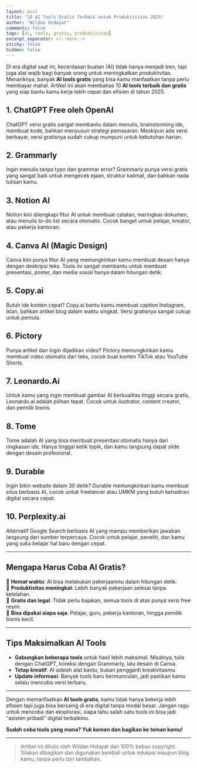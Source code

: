 ```yaml
---
layout: post  
title: "10 AI Tools Gratis Terbaik untuk Produktivitas 2025"  
author: "Wildan Hidayat"  
comments: false  
tags: [ai, tools, gratis, produktivitas]  
excerpt_separator: <!--more-->  
sticky: false  
hidden: false
---
```


Di era digital saat ini, kecerdasan buatan (AI) tidak hanya menjadi tren, tapi juga alat wajib bagi banyak orang untuk meningkatkan produktivitas. Menariknya, banyak **AI tools gratis** yang bisa kamu manfaatkan tanpa perlu membayar mahal. Artikel ini akan membahas 10 **AI tools terbaik dan gratis** yang siap bantu kamu kerja lebih cepat dan efisien di tahun 2025.

<!--more-->

## 1. **ChatGPT Free oleh OpenAI**  
ChatGPT versi gratis sangat membantu dalam menulis, brainstorming ide, membuat kode, bahkan menyusun strategi pemasaran. Meskipun ada versi berbayar, versi gratisnya sudah cukup mumpuni untuk kebutuhan harian.

## 2. **Grammarly**  
Ingin menulis tanpa typo dan grammar error? Grammarly punya versi gratis yang sangat baik untuk mengecek ejaan, struktur kalimat, dan bahkan nada tulisan kamu.

## 3. **Notion AI**  
Notion kini dilengkapi fitur AI untuk membuat catatan, meringkas dokumen, atau menulis to-do list secara otomatis. Cocok banget untuk pelajar, kreator, atau pekerja kantoran.

## 4. **Canva AI (Magic Design)**  
Canva kini punya fitur AI yang memungkinkan kamu membuat desain hanya dengan deskripsi teks. Tools ini sangat membantu untuk membuat presentasi, poster, dan media sosial hanya dalam hitungan detik.

## 5. **Copy.ai**  
Butuh ide konten cepat? Copy.ai bantu kamu membuat caption Instagram, iklan, bahkan artikel blog dalam waktu singkat. Versi gratisnya sangat cukup untuk pemula.

## 6. **Pictory**  
Punya artikel dan ingin dijadikan video? Pictory memungkinkan kamu membuat video otomatis dari teks, cocok buat konten TikTok atau YouTube Shorts.

## 7. **Leonardo.Ai**  
Untuk kamu yang ingin membuat gambar AI berkualitas tinggi secara gratis, Leonardo.ai adalah pilihan tepat. Cocok untuk ilustrator, content creator, dan pemilik bisnis.

## 8. **Tome**  
Tome adalah AI yang bisa membuat presentasi otomatis hanya dari ringkasan ide. Hanya tinggal ketik topik, dan kamu langsung dapat slide dengan desain profesional.

## 9. **Durable**  
Ingin bikin website dalam 30 detik? Durable memungkinkan kamu membuat situs berbasis AI, cocok untuk freelancer atau UMKM yang butuh kehadiran digital secara cepat.

## 10. **Perplexity.ai**  
Alternatif Google Search berbasis AI yang mampu memberikan jawaban langsung dari sumber terpercaya. Cocok untuk pelajar, peneliti, dan kamu yang suka belajar hal baru dengan cepat.

---

## Mengapa Harus Coba AI Gratis?

🔹 **Hemat waktu**: AI bisa melakukan pekerjaanmu dalam hitungan detik.  
🔹 **Produktivitas meningkat**: Lebih banyak pekerjaan selesai tanpa kelelahan.  
🔹 **Gratis dan legal**: Tidak perlu bajakan, semua tools di atas punya versi free resmi.  
🔹 **Bisa dipakai siapa saja**: Pelajar, guru, pekerja kantoran, hingga pemilik bisnis kecil.

---

## Tips Maksimalkan AI Tools

- **Gabungkan beberapa tools** untuk hasil lebih maksimal. Misalnya, tulis dengan ChatGPT, koreksi dengan Grammarly, lalu desain di Canva.
- **Tetap kreatif**: AI adalah alat bantu, bukan pengganti kreativitasmu.
- **Update informasi**: Banyak tools baru bermunculan, jadi pastikan kamu selalu mencoba versi terbaru.

---

Dengan memanfaatkan **AI tools gratis**, kamu tidak hanya bekerja lebih efisien tapi juga bisa bersaing di era digital tanpa modal besar. Jangan ragu untuk mencoba dan eksplorasi, siapa tahu salah satu tools ini bisa jadi “asisten pribadi” digital terbaikmu.

**Sudah coba tools yang mana? Yuk komen dan bagikan ke teman kamu!**

---

> Artikel ini ditulis oleh Wildan Hidayat dan 100% bebas copyright. Silakan dibagikan dan digunakan kembali untuk edukasi maupun blog kamu, tanpa perlu izin tambahan.
